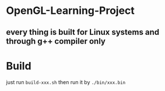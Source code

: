 # OpenGL-Learning-Project
## every thing is built for Linux systems and through g++ compiler only
# Build
just run ```build-xxx.sh```
then run it by ```./bin/xxx.bin```
